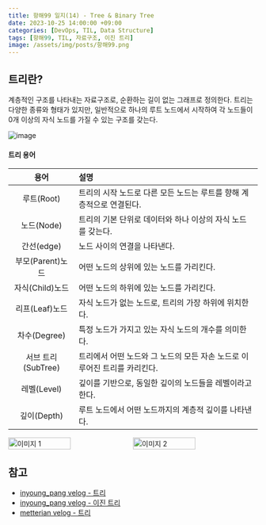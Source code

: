 ```yaml
---
title: 항해99 일지(14) - Tree & Binary Tree
date: 2023-10-25 14:00:00 +09:00
categories: [DevOps, TIL, Data Structure]
tags: [항해99, TIL, 자료구조, 이진 트리]
image: /assets/img/posts/항해99.png
---
```


## 트리란?
계층적인 구조를 나타내는 자료구조로, 순환하는 길이 없는 그래프로 정의한다. 트리는 다양한 종류와 형태가 있지만, 일반적으로 하나의 루트 노드에서 시작하여 각 노드들이 0개 이상의 자식 노드를 가질 수 있는 구조를 갖는다.

![image](https://github.com/honge7694/honge7694.github.io/assets/76715487/4b21698b-414a-4304-916e-e6ce781f6d7f)

#### 트리 용어

|용어| 설명|
|:---:|:---|
|루트(Root)|트리의 시작 노드로 다른 모든 노드는 루트를 향해 계층적으로 연결된다.|
|노드(Node)|트리의 기본 단위로 데이터와 하나 이상의 자식 노드를 갖는다.|
|간선(edge)|노드 사이의 연결을 나타낸다.|
|부모(Parent)노드|어떤 노드의 상위에 있는 노드를 가리킨다.|
|자식(Child)노드|어떤 노드의 하위에 있는 노드를 가리킨다.|
|리프(Leaf)노드|자식 노드가 없는 노드로, 트리의 가장 하위에 위치한다.|
|차수(Degree)|특정 노드가 가지고 있는 자식 노드의 개수를 의미한다. |
|서브 트리(SubTree)|트리에서 어떤 노드와 그 노드의 모든 자손 노드로 이루어진 트리를 카리킨다.|
|레벨(Level)|깊이를 기반으로, 동일한 깊이의 노드들을 레벨이라고 한다.|
|깊이(Depth)|루트 노드에서 어떤 노드까지의 계층적 깊이를 나타낸다. |

<div markdown="1">
	<div style="display: flex; justify-content: space-between;">
		<img src="https://github.com/honge7694/honge7694.github.io/assets/76715487/14b698f2-77ef-449c-b5ad-7716096e39ec" alt="이미지 1" width="50%" />
		<img src="https://github.com/honge7694/honge7694.github.io/assets/76715487/2df9cc4c-87ec-413b-9454-d2f7881a2975" alt="이미지 2" width="50%" />
	</div>
</div> 

## 참고

+ [inyoung_pang velog - 트리](https://velog.io/@inyong_pang/17%EA%B0%95-%ED%8A%B8%EB%A6%ACTrees)
+ [inyoung_pang velog - 이진 트리](https://velog.io/@inyong_pang/18%EA%B0%95-%EC%9D%B4%EC%A7%84-%ED%8A%B8%EB%A6%ACBinary-Trees)
+ [metterian velog - 트리](https://velog.io/@metterian/Day2-%ED%8A%B8%EB%A6%ACTrees)